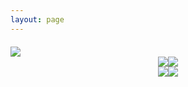 ```yaml
---
layout: page
---
```


<script setup>
import {
  VPTeamPage,
  VPTeamPageTitle,
  VPTeamMembers
} from 'vitepress/theme'
const members = [
  {
    avatar: 'https://raw.githubusercontent.com/ChinaCarlos/carlos-blog/main/docs/interview/images/avatar.png',
    name: 'Carlos',
    title: '没有人能回到过去 但你可以现在开始',
    links: [
      { icon: 'github', link: 'https://github.com/ChinaCarlos' },
      { icon: 'twitter', link: 'https://juejin.cn/post/7409865546197893171'}
      ]
  },

]
</script>

<style>
  .about_page {
    margin-top:0!important;
  }
 .github {
    display: flex;
    flex-wrap: wrap;
    justify-content: center;
    flex-direction: column;
    margin-top: 20px;
 }
 .github-content {
  width: 100%;
  display: flex;
  flex-direction: row;
  justify-content: center;
 }

.title {
  padding-top: 20px!important;

}
</style>

<VPTeamPage class="about_page">

  <VPTeamPageTitle class="title">
    <template #title>
      About Me
    </template> 
    <!-- <template #lead>
     一个普通能解决问题的前端开发
    </template> -->
  </VPTeamPageTitle>
  <VPTeamMembers
    :members="members"
  >
  </VPTeamMembers>

<div class="github">

  <img src="http://github-profile-summary-cards.vercel.app/api/cards/profile-details?username=ChinaCarlos&theme=aura_dark" />
  <div class='github-content'>
    <img src="http://github-profile-summary-cards.vercel.app/api/cards/stats?username=ChinaCarlos&theme=aura_dark" />
      <img src="http://github-profile-summary-cards.vercel.app/api/cards/repos-per-language?username=ChinaCarlos&theme=aura_dark" />
  </div>

  <div class='github-content'>
    <img src="http://github-profile-summary-cards.vercel.app/api/cards/most-commit-language?username=ChinaCarlos&theme=aura_dark" />
    <img src="http://github-profile-summary-cards.vercel.app/api/cards/productive-time?username=ChinaCarlos&theme=aura_dark&utcOffset=8" />
  </div>

</div>

</VPTeamPage>
